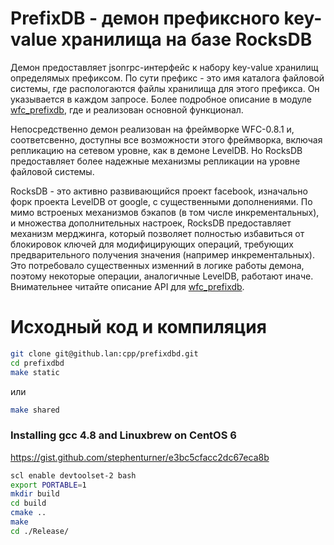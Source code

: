 PrefixDB - демон префиксного key-value хранилища на базе RocksDB
=========

Демон предоставляет jsonrpc-интерфейс к набору key-value хранилищ определямых префиксом. 
По сути префикс - это имя каталога файловой системы, где распологаются файлы 
хранилища для этого префикса. Он указывается в каждом запросе. Более подробное описание 
в модуле [wfc_prefixdb](http://github.lan/cpp/wfc_prefixdb), где и реализован основной функционал.

Непосредственно демон реализован на фреймворке WFC-0.8.1 и, соответсвенно, доступны все возможности этого фреймворка, 
включая репликацию на сетевом уровне, как в демоне LevelDB. Но RocksDB предоставляет более
надежные механизмы репликации на уровне файловой системы. 

RocksDB - это активно развивающийся проект facebook, изначально форк проекта LevelDB от google,
с существенными дополнениями. По мимо встроеных механизмов бэкапов (в том числе инкрементальных),
и множества дополнительных настроек, RocksDB предоставляет механизм мерджинга, который позволяет
полностью избавиться от блокировок ключей для модифицирующих операций, требующих предварительного
получения значения (например инкрементальных). Это потребовало существенных изменний в логике работы 
демона, поэтому некоторые операции, аналогичные LevelDB, работают иначе. Внимательнее читайте 
описание API для [wfc_prefixdb](http://github.lan/cpp/wfc_prefixdb).

# Исходный код и компиляция

```bash
git clone git@github.lan:cpp/prefixdbd.git
cd prefixdbd
make static
```

или

```bash
make shared
```


### Installing gcc 4.8 and Linuxbrew on CentOS 6

https://gist.github.com/stephenturner/e3bc5cfacc2dc67eca8b

```bash
scl enable devtoolset-2 bash
export PORTABLE=1
mkdir build
cd build
cmake ..
make
cd ./Release/
```
